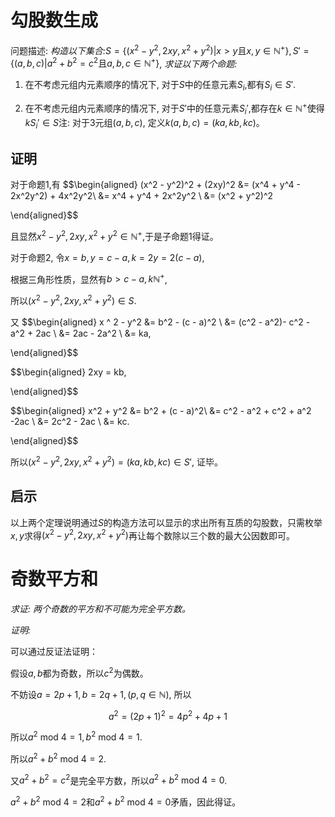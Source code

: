 # 勾股数生成

问题描述:
*构造以下集合:*$S = \{(x^2-y^2,2xy,x^2+y^2)| x>y \text{且}x,y\in \mathbb{N}^{+}\}, S' = \{(a,b,c)| a^2+b^2=c^2 \text {且} a,b,c \in \mathbb{N}^{+}\}$,
*求证以下两个命题:*

1.  在不考虑元组内元素顺序的情况下,
    对于$S$中的任意元素$S_i$,都有$S_i \in S'$.

2.  在不考虑元组内元素顺序的情况下,
    对于$S'$中的任意元素$S_i'$,都存在$k\in \mathbb{N}^{+}$使得
    $kS_i'\in S$注: 对于3元组$(a,b,c)$, 定义$k(a,b,c) = (ka,kb,kc)$。

## 证明

对于命题1,有 $$\begin{aligned}
        (x^2 - y^2)^2 + (2xy)^2 &=  (x^4 + y^4 - 2x^2y^2) + 4x^2y^2\\
        &= x^4 + y^4 + 2x^2y^2 \\
        &= (x^2 + y^2)^2 
    
\end{aligned}$$

且显然$x^2-y^2,2xy,x^2+y^2 \in \mathbb{N}^{+}$,于是子命题1得证。

对于命题2, 令$x = b, y = c-a, k = 2y = 2(c-a)$,

根据三角形性质，显然有$b > c - a, k \mathbb{N}^{+}$,

所以$(x^2-y^2,2xy,x^2+y^2) \in S$.

又 $$\begin{aligned}
        x ^ 2 - y^2 &= b^2 - (c - a)^2 \\
        &= (c^2 - a^2)- c^2 - a^2 + 2ac \\
        &=  2ac - 2a^2 \\
        &= ka,
    
\end{aligned}$$

$$\begin{aligned}
        2xy = kb,
    
\end{aligned}$$

$$\begin{aligned}
        x^2 + y^2 &= b^2 + (c - a)^2\\
        &= c^2 - a^2 + c^2 + a^2 -2ac \\
        &= 2c^2 - 2ac  \\
        &= kc.
    
\end{aligned}$$

所以$(x^2-y^2,2xy,x^2+y^2) = (ka,kb,kc) \in S'$, 证毕。

## 启示

以上两个定理说明通过$S$的构造方法可以显示的求出所有互质的勾股数，只需枚举$x,y$求得$(x^2-y^2,2xy,x^2+y^2)$再让每个数除以三个数的最大公因数即可。

# 奇数平方和

*求证: 两个奇数的平方和不可能为完全平方数。*

*证明:*

可以通过反证法证明：

假设$a,b$都为奇数，所以$c^2$为偶数。

不妨设$a = 2p+1, b = 2q + 1, (p,q\in \mathbb{N})$, 所以

$$a^2 = (2p+1)^2 = 4p^2 + 4p + 1$$

所以$a^2 \text{ mod }4 = 1, b^2 \text{ mod }4 = 1$.

所以$a^2 + b^2 \text{ mod }4 = 2$.

又$a^2 + b^2 = c^2$是完全平方数，所以$a^2 + b^2 \text{ mod }4 = 0$.

$a^2 + b^2 \text{ mod }4 = 2$和$a^2 + b^2 \text{ mod }4 = 0$矛盾，因此得证。
